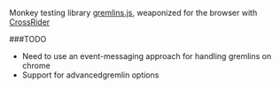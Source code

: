 Monkey testing library [gremlins.js](https://github.com/marmelab/gremlins.js), weaponized for the browser with [CrossRider](http://crossrider.com/)

###TODO
+ Need to use an event-messaging approach for handling gremlins on chrome
+ Support for advancedgremlin options
